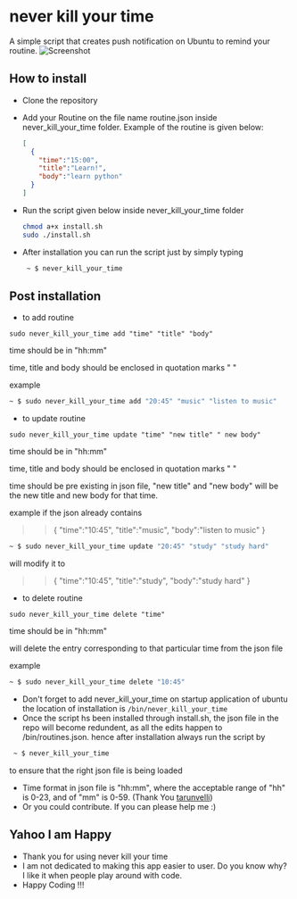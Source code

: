 # never kill your time
A simple script that creates push notification on Ubuntu to remind your routine.
![Screenshot](./screenshot.jpg)

## How to install
- Clone the repository
- Add your Routine on the file name routine.json inside never_kill_your_time folder. Example of the routine is given below:

  ```json
  [
    {
      "time":"15:00",
      "title":"Learn!",
      "body":"learn python"
    }
  ]
  ```

- Run the script given below inside never_kill_your_time folder

  ```bash
  chmod a+x install.sh
  sudo ./install.sh
  ```

- After installation you can run the script just by simply typing

  ```bash
   ~ $ never_kill_your_time  
  ```

## Post installation

-  to add routine

` sudo never_kill_your_time add "time" "title" "body" `

time should be in "hh:mm"

time, title and body should be enclosed in quotation marks " "

example
```bash
~ $ sudo never_kill_your_time add "20:45" "music" "listen to music"
```

- to update routine

` sudo never_kill_your_time update "time" "new title" " new body" `

time should be in "hh:mm"

time, title and body should be enclosed in quotation marks " "

time should be pre existing in json file, "new title" and "new body" will be the  new title and new body for that time.

example if the json already contains
>>{
>>"time":"10:45",
>>"title":"music",
>>"body":"listen to music"
>>}

```bash
~ $ sudo never_kill_your_time update "20:45" "study" "study hard"
```
will modify it to  
>>{
>>"time":"10:45",
>>"title":"study",
>>"body":"study hard"
>>}

- to delete routine

` sudo never_kill_your_time delete "time" `

time should be in "hh:mm"

will delete the entry corresponding to that particular time from the json file

example
```bash
~ $ sudo never_kill_your_time delete "10:45"
```

- Don't forget to add never_kill_your_time on startup application of ubuntu the location of installation is `/bin/never_kill_your_time`
- Once the script hs been installed through install.sh, the json file in the repo will become redundent, as all the edits happen to /bin/routines.json. hence after installation always run the script by
```bash
 ~ $ never_kill_your_time  
```
to ensure that the right json file is being loaded
- Time format in json file is "hh:mm", where the acceptable range of "hh" is 0-23, and of "mm" is 0-59. (Thank You [tarunvelli](https://github.com/tarunvelli))
- Or you could contribute. If you can please help me :)

## Yahoo I am Happy
- Thank you for using never kill your time
- I am not dedicated to making this app easier to user. Do you know why? I like it when people play around with code.
- Happy Coding !!!
